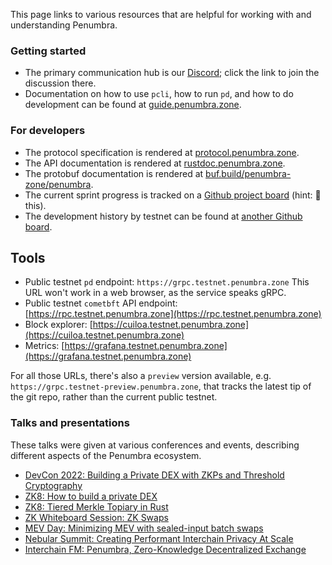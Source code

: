 This page links to various resources that are helpful for working with and
understanding Penumbra.

### Getting started

  * The primary communication hub is our [Discord]; click the link to join the
discussion there.
  * Documentation on how to use `pcli`, how to run `pd`, and how to do development can be found at [guide.penumbra.zone][guide].

### For developers

  * The protocol specification is rendered at [protocol.penumbra.zone][protocol].
  * The API documentation is rendered at [rustdoc.penumbra.zone][rustdoc].
  * The protobuf documentation is rendered at [buf.build/penumbra-zone/penumbra][protobuf].
  * The current sprint progress is tracked on a [Github project board](https://github.com/orgs/penumbra-zone/projects/23/views/3) (hint: 🔖 this).
  * The development history by testnet can be found at [another Github board](https://github.com/orgs/penumbra-zone/projects/17).

## Tools

  * Public testnet `pd` endpoint: `https://grpc.testnet.penumbra.zone` This URL won't work in a web browser, as the service speaks gRPC.
  * Public testnet `cometbft` API endpoint: [https://rpc.testnet.penumbra.zone](https://rpc.testnet.penumbra.zone)
  * Block explorer: [https://cuiloa.testnet.penumbra.zone](https://cuiloa.testnet.penumbra.zone)
  * Metrics: [https://grafana.testnet.penumbra.zone](https://grafana.testnet.penumbra.zone)

For all those URLs, there's also a `preview` version available, e.g. `https://grpc.testnet-preview.penumbra.zone`,
that tracks the latest tip of the git repo, rather than the current public testnet.

[Discord]: https://discord.gg/hKvkrqa3zC
[protocol]: https://protocol.penumbra.zone
[rustdoc]: https://rustdoc.penumbra.zone
[guide]: https://guide.penumbra.zone
[protobuf]: https://buf.build/penumbra-zone/penumbra

### Talks and presentations

These talks were given at various conferences and events,
describing different aspects of the Penumbra ecosystem.

* [DevCon 2022: Building a Private DEX with ZKPs and Threshold Cryptography](https://archive.devcon.org/archive/watch/6/penumbra-building-a-private-dex-with-zkps-and-threshold-cryptography/?tab=YouTube)
* [ZK8: How to build a private DEX](https://www.youtube.com/watch?v=-ap9ja36EYU)
* [ZK8: Tiered Merkle Topiary in Rust](https://www.youtube.com/watch?v=mHoe7lQMcxU)
* [ZK Whiteboard Session: ZK Swaps](https://www.youtube.com/watch?v=ziUZyQmHh4c)
* [MEV Day: Minimizing MEV with sealed-input batch swaps](https://www.youtube.com/watch?v=oPIOIW2tvL4)
* [Nebular Summit: Creating Performant Interchain Privacy At Scale](https://www.youtube.com/watch?v=EEUKPrno3u4)
* [Interchain FM: Penumbra, Zero-Knowledge Decentralized Exchange](https://interchain.fm/episodes/penumbra-zero-knowledge-decentralized-exchange/transcript)
